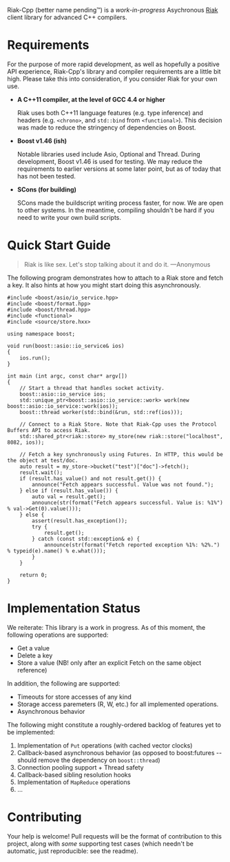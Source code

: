Riak-Cpp (better name pending™) is a _work-in-progress_ Asychronous [Riak](http://basho.com/products/riak-overview/) client library for advanced C++ compilers.

Requirements
============

For the purpose of more rapid development, as well as hopefully a positive API experience, Riak-Cpp's library and compiler requirements are a little bit high. Please take this into consideration, if you consider Riak for your own use.

 * **A C++11 compiler, at the level of GCC 4.4 or higher**
 
    Riak uses both C++11 language features (e.g. type inference) and headers (e.g. `<chrono>`, and `std::bind` from `<functional>`). This decision was made to reduce the stringency of dependencies on Boost.
 
 * **Boost v1.46 (ish)**
 
    Notable libraries used include Asio, Optional and Thread. During development, Boost v1.46 is used for testing. We may reduce the requirements to earlier versions at some later point, but as of today that has not been tested.
 
 * **SCons (for building)**
 
    SCons made the buildscript writing process faster, for now. We are open to other systems. In the meantime, compiling shouldn't be hard if you need to write your own build scripts.

Quick Start Guide
=================

> Riak is like sex. Let's stop talking about it and do it. —Anonymous

The following program demonstrates how to attach to a Riak store and fetch a key. It also hints at how you might start doing this asynchronously.

    #include <boost/asio/io_service.hpp>
    #include <boost/format.hpp>
    #include <boost/thread.hpp>
    #include <functional>
    #include <source/store.hxx>
    
    using namespace boost;
    
    void run(boost::asio::io_service& ios)
    {
        ios.run();
    }
    
    int main (int argc, const char* argv[])
    {
        // Start a thread that handles socket activity.
        boost::asio::io_service ios;
        std::unique_ptr<boost::asio::io_service::work> work(new boost::asio::io_service::work(ios));
        boost::thread worker(std::bind(&run, std::ref(ios)));
    
        // Connect to a Riak Store. Note that Riak-Cpp uses the Protocol Buffers API to access Riak.
        std::shared_ptr<riak::store> my_store(new riak::store("localhost", 8082, ios));
        
        // Fetch a key synchronously using Futures. In HTTP, this would be the object at test/doc.
        auto result = my_store->bucket("test")["doc"]->fetch();
        result.wait();
        if (result.has_value() and not result.get()) {
            announce("Fetch appears successful. Value was not found.");
        } else if (result.has_value()) {
            auto val = result.get();
            announce(str(format("Fetch appears successful. Value is: %1%") % val->Get(0).value()));
        } else {
            assert(result.has_exception());
            try {
                result.get();
            } catch (const std::exception& e) {
                announce(str(format("Fetch reported exception %1%: %2%.") % typeid(e).name() % e.what()));
            }
        }
        
        return 0;
    }

Implementation Status
=====================

We reiterate: This library is a work in progress. As of this moment, the following operations are supported:
 
 * Get a value
 * Delete a key
 * Store a value (NB! only after an explicit Fetch on the same object reference)
 
In addition, the following are supported:

 * Timeouts for store accesses of any kind
 * Storage access paremeters (R, W, etc.) for all implemented operations.
 * Asynchronous behavior

The following might constitute a roughly-ordered backlog of features yet to be implemented:

 1. Implementation of `Put` operations (with cached vector clocks)
 2. Callback-based asynchronous behavior (as opposed to boost:futures -- should remove the dependency on `boost::thread`)
 3. Connection pooling support + Thread safety
 4. Callback-based sibling resolution hooks
 5. Implementation of `MapReduce` operations
 6. …

Contributing
============

Your help is welcome! Pull requests will be the format of contribution to this project, along with _some_ supporting test cases (which needn't be automatic, just reproducible: see the readme).
